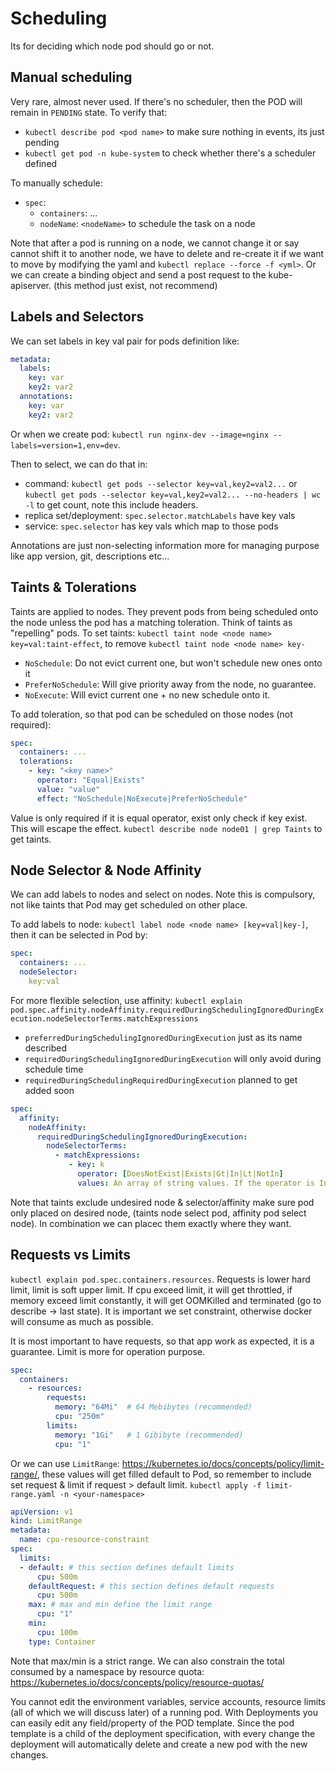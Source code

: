 # Scheduling
Its for deciding which node pod should go or not.

## Manual scheduling
Very rare, almost never used. If there's no scheduler, then the POD will remain in `PENDING` state. To verify that:
- `kubectl describe pod <pod name>` to make sure nothing in events, its just pending
- `kubectl get pod -n kube-system` to check whether there's a scheduler defined

To manually schedule:
- `spec`:
  - `containers`: ...
  - `nodeName`: `<nodeName>` to schedule the task on a node

Note that after a pod is running on a node, we cannot change it or say cannot shift it to another node, we have to delete
and re-create it if we want to move by modifying the yaml and `kubectl replace --force -f <yml>`. 
Or we can create a binding object and send a post request to the kube-apiserver. (this method just exist, not recommend)

## Labels and Selectors

We can set labels in key val pair for pods definition like:
```yaml
metadata:
  labels:
    key: var
    key2: var2
  annotations:
    key: var
    key2: var2
```
Or when we create pod: `kubectl run nginx-dev --image=nginx --labels=version=1,env=dev`.

Then to select, we can do that in:
- command: `kubectl get pods --selector key=val,key2=val2...` or `kubectl get pods --selector key=val,key2=val2... --no-headers | wc -l` to get count, note this include headers.
- replica set/deployment: `spec.selector.matchLabels` have key vals
- service: `spec.selector` has key vals which map to those pods

Annotations are just non-selecting information more for managing purpose like app version, git, descriptions etc...

## Taints & Tolerations
Taints are applied to nodes. They prevent pods from being scheduled onto the node unless the pod has a matching toleration. Think of taints as "repelling" pods.
To set taints: `kubectl taint node <node name> key=val:taint-effect`, to remove `kubectl taint node <node name> key-`
- `NoSchedule`: Do not evict current one, but won't schedule new ones onto it
- `PreferNoSchedule`: Will give priority away from the node, no guarantee.
- `NoExecute`: Will evict current one + no new schedule onto it.

To add toleration, so that pod can be scheduled on those nodes (not required):
```yaml
spec:
  containers: ...
  tolerations:
    - key: "<key name>"
      operator: "Equal|Exists"
      value: "value"
      effect: "NoSchedule|NoExecute|PreferNoSchedule"
```

Value is only required if it is equal operator, exist only check if key exist. This will escape the effect.
`kubectl describe node node01 | grep Taints` to get taints.

## Node Selector & Node Affinity
We can add labels to nodes and select on nodes. Note this is compulsory, not like taints that Pod may get scheduled on other place.

To add labels to node: `kubectl label node <node name> [key=val|key-]`, then it can be selected in Pod by:
```yaml
spec:
  containers: ...
  nodeSelector:
    key:val
```
For more flexible selection, use affinity: `kubectl explain pod.spec.affinity.nodeAffinity.requiredDuringSchedulingIgnoredDuringExecution.nodeSelectorTerms.matchExpressions`
- `preferredDuringSchedulingIgnoredDuringExecution` just as its name described
- `requiredDuringSchedulingIgnoredDuringExecution` will only avoid during schedule time
- `requiredDuringSchedulingRequiredDuringExecution` planned to get added soon

```yaml
spec:
  affinity:
    nodeAffinity:
      requiredDuringSchedulingIgnoredDuringExecution:
        nodeSelectorTerms:
          - matchExpressions:
             - key: k
               operator: [DoesNotExist|Exists|Gt|In|Lt|NotIn]
               values: An array of string values. If the operator is In or NotIn, the values array must be non-empty. If the operator is Exists or DoesNotExist, the values array must be empty. If the operator is Gt or Lt, the values array must have a single element, which will be interpreted as an integer. This array is replaced during a strategic merge patch.
```

Note that taints exclude undesired node & selector/affinity make sure pod only placed on desired node, (taints node select pod, affinity pod select node). In combination we can placec them exactly where they want.

## Requests vs Limits
`kubectl explain pod.spec.containers.resources`.
Requests is lower hard limit, limit is soft upper limit. If cpu exceed limit, it will get throttled, if memory exceed limit constantly, it will get OOMKilled and terminated (go to describe -> last state). It is important we set constraint, otherwise docker will consume as much as possible.

It is most important to have requests, so that app work as expected, it is a guarantee. Limit is more for operation purpose.

```yaml
spec:
  containers:
    - resources:
        requests:
          memory: "64Mi"  # 64 Mebibytes (recommended)
          cpu: "250m"
        limits:
          memory: "1Gi"   # 1 Gibibyte (recommended)
          cpu: "1"
```

Or we can use `LimitRange`: https://kubernetes.io/docs/concepts/policy/limit-range/, these values will get filled default to Pod, so remember to include set request & limit if request > default limit. `kubectl apply -f limit-range.yaml -n <your-namespace>`
```yaml
apiVersion: v1
kind: LimitRange
metadata:
  name: cpu-resource-constraint
spec:
  limits:
  - default: # this section defines default limits
      cpu: 500m
    defaultRequest: # this section defines default requests
      cpu: 500m
    max: # max and min define the limit range
      cpu: "1"
    min:
      cpu: 100m
    type: Container
```
Note that max/min is a strict range. We can also constrain the total consumed by a namespace by resource quota: https://kubernetes.io/docs/concepts/policy/resource-quotas/

You cannot edit the environment variables, service accounts, resource limits (all of which we will discuss later) of a running pod. With Deployments you can easily edit any field/property of the POD template. Since the pod template is a child of the deployment specification,  with every change the deployment will automatically delete and create a new pod with the new changes.
